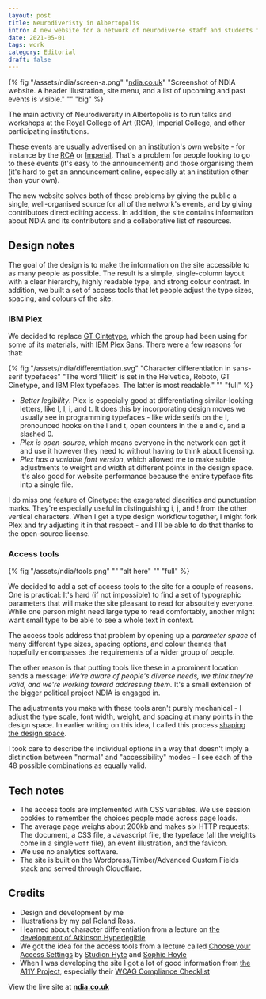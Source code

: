 ```yaml
---
layout: post
title: Neurodiveristy in Albertopolis
intro: A new website for a network of neurodiverse staff and students from colleges and museums on Exhibition Road, London SW1. 
date: 2021-05-01
tags: work
category: Editorial
draft: false
---
```


{% fig "/assets/ndia/screen-a.png" "[ndia.co.uk](https://www.ndia.co.uk/)" "Screenshot of NDIA website. A header illustration, site menu, and a list of upcoming and past events is visible." "" "big" %}

The main activity of Neurodiversity in Albertopolis is to run talks and workshops at the Royal College of Art (RCA), Imperial College, and other participating institutions.

These events are usually advertised on an institution's own website - for instance by the [RCA](https://www.rca.ac.uk/news-and-events/events/neurodiverse-voices-albertopolis-workshop/) or [Imperial](https://www.imperial.ac.uk/events/118551/neurodiversity-in-albertopolis-network-launch/). That's a problem for people looking to go to these events (it's easy to the announcement) and those organising them (it's hard to get an announcement online, especially at an institution other than your own).

The new website solves both of these problems by giving the public a single, well-organised source for all of the network's events, and by giving contributors direct editing access. In addition, the site contains information about NDIA and its contributors and a collaborative list of resources.

## Design notes

The goal of the design is to make the information on the site accessible to as many people as possible. The result is a simple, single-column layout with a clear hierarchy, highly readable type, and strong colour contrast. In addition, we built a set of access tools that let people adjust the type sizes, spacing, and colours of the site.

### IBM Plex

We decided to replace [GT Cintetype](https://www.grillitype.com/typeface/gt-cinetype), which the group had been using for some of its materials, with [IBM Plex Sans](https://github.com/IBM/plex). There were a few reasons for that:

{% fig "/assets/ndia/differentiation.svg" "Character differentiation in sans-serif typefaces" "The word 'Illicit' is set in the Helvetica, Roboto, GT Cinetype, and IBM Plex typefaces. The latter is most readable." "" "full" %}

- *Better legibility*. Plex is especially good at differentiating similar-looking letters, like I, l, i, and t. It does this by incorporating design moves we usually see in programming typefaces - like wide serifs on the I, pronounced hooks on the l and t, open counters in the e and c, and a slashed 0.
- *Plex is open-source*, which means everyone in the network can get it and use it however they need to without having to think about licensing.
- *Plex has a variable font version*, which allowed me to make subtle adjustments to weight and width at different points in the design space. It's also good for website performance because the entire typeface fits into a single file.

I do miss one feature of Cinetype: the exagerated diacritics and punctuation marks. They're especially useful in distinguishing i, j, and ! from the other vertical characters. When I get a type design workflow together, I might fork Plex and try adjusting it in that respect - and I'll be able to do that thanks to the open-source license.

### Access tools

{% fig "/assets/ndia/tools.png" "" "alt here" "" "full" %}

We decided to add a set of access tools to the site for a couple of reasons. One is practical: It's hard (if not impossible) to find a set of typographic parameters that will make the site pleasant to read for absoultely everyone. While one person might need large type to read comfortably, another might want small type to be able to see a whole text in context.

The access tools address that problem by opening up a *parameter space* of many different type sizes, spacing options, and colour themes that hopefully encompasses the requirements of a wider group of people. 

The other reason is that putting tools like these in a prominent location sends a message: *We're aware of people's diverse needs, we think they're valid, and we're working toward addressing them.* It's a small extension of the bigger political project NDIA is engaged in.

The adjustments you make with these tools aren't purely mechanical - I adjust the type scale, font width, weight, and spacing at many points in the design space. In earlier writing on this idea, I called this process [shaping the design space](https://maxkoehler.com/posts/continuous-typography/).

I took care to describe the individual options in a way that doesn't imply a distinction between "normal" and "accessibility" modes - I see each of the 48 possible combinations as equally valid.

## Tech notes

- The access tools are implemented with CSS variables. We use session cookies to remember the choices people made across page loads.
- The average page weighs about 200kb and makes six HTTP requests: The document, a CSS file, a Javascript file, the typeface (all the weights come in a single ```woff``` file), an event illustration, and the favicon.
- We use no analytics software.
- The site is built on the Wordpress/Timber/Advanced Custom Fields stack and served through Cloudflare.

## Credits

- Design and development by me
- Illustrations by my pal Roland Ross.
- I learned about character differentiation from a lecture on [the development of Atkinson Hyperlegible](/notes/2021-02-16-atkinson-hyperreadable/)
- We got the idea for the access tools from a lecture called [Choose your Access Settings](/notes/2021-03-03-choose-your-access/) by [Studion Hyte](http://studiohyte.com/) and [Sophie Hoyle](http://www.sophiehoyle.com/)
- When I was developing the site I got a lot of good information from [the A11Y Project](https://www.a11yproject.com/), especially their [WCAG Compliance Checklist](https://www.a11yproject.com/checklist/)


View the live site at **[ndia.co.uk](https://www.ndia.co.uk/)**
